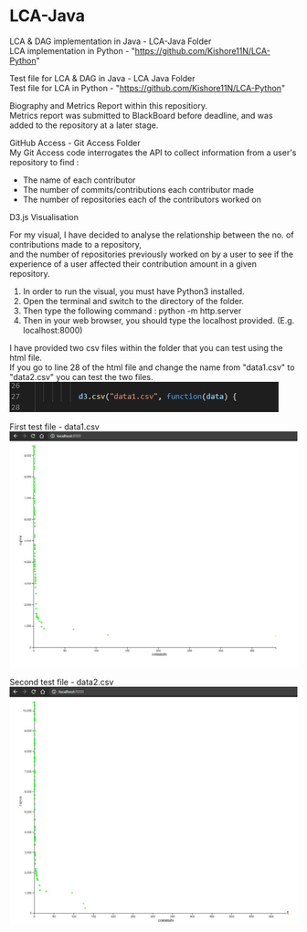 # LCA-Java
LCA & DAG implementation in Java - LCA-Java Folder   
LCA implementation in Python - "https://github.com/Kishore11N/LCA-Python"

Test file for LCA & DAG in Java - LCA Java Folder  
Test file for LCA in Python - "https://github.com/Kishore11N/LCA-Python"

Biography and Metrics Report within this repositiory.  
Metrics report was submitted to BlackBoard before deadline, and was added to the repository at a later stage.

GitHub Access - Git Access Folder  
My Git Access code interrogates the API to collect information from a user's repository to find : 
 - The name of each contributor
 - The number of commits/contributions each contributor made
 - The number of repositories each of the contributors worked on

D3.js Visualisation    

For my visual, I have decided to analyse the relationship between the no. of contributions made to a repository,  
and the number of repositories previously worked on by a user to see if the experience of a user affected their 
contribution amount in a given repository. 


1. In order to run the visual, you must have Python3 installed.  
2. Open the terminal and switch to the directory of the folder.  
3. Then type the following command : python -m http.server  
4. Then in your web browser, you should type the localhost provided. (E.g. localhost:8000)    

I have provided two csv files within the folder that you can test using the html file.  
If you go to line 28 of the html file and change the name from "data1.csv" to "data2.csv" you can test the two files.  
![](Screenshots/Visual%20Line.jpg)


First test file - data1.csv   
![](Screenshots/Test1%20Visual.jpg)  



Second test file - data2.csv
![](Screenshots/Test2%20Visual.jpg)  
